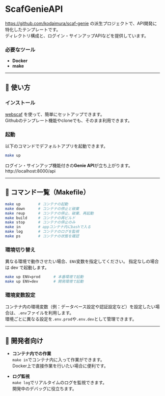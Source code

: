 
# ScafGenieAPI

https://github.com/kodaimura/scaf-genie の派生プロジェクトで、API開発に特化したテンプレートです。  
ディレクトリ構成と、ログイン・サインアップAPIなどを提供しています。

### 必要なツール
- **Docker**
- **make**

---

## 🚀 使い方

### インストール
[webscaf](https://github.com/kodaimura/webscaf) を使って、簡単にセットアップできます。  
Githubのテンプレート機能やcloneでも、そのまま利用できます。  

### 起動
以下のコマンドでデフォルトアプリを起動できます。

```bash
make up
```

ログイン・サインアップ機能付きの**Genie API**が立ち上がります。  
http://localhost:8000/api

---

## 🧰 コマンド一覧（Makefile）

```bash
make up        # コンテナの起動
make down      # コンテナの停止と破棄
make reup      # コンテナの停止、破棄、再起動
make build     # コンテナの再ビルド
make stop      # コンテナの停止のみ
make in        # appコンテナ内にbashで入る
make log       # コンテナのログを監視
make ps        # コンテナの状態を確認
```

### 環境切り替え

異なる環境で動作させたい場合、`ENV`変数を指定してください。
指定なしの場合は dev で起動します。
```bash
make up ENV=prod      # 本番環境で起動
make up ENV=dev       # 開発環境で起動
```

### 環境変数設定

コンテナ内の環境変数（例：データベース設定や認証設定など）を設定したい場合は、`.env`ファイルを利用します。  
環境ごとに異なる設定を`.env.prod`や`.env.dev`として管理できます。

---

## 🔧 開発者向け

- **コンテナ内での作業**  
  `make in`でコンテナ内に入って作業ができます。  
  Docker上で直接作業を行いたい場合に便利です。

- **ログ監視**  
  `make log`でリアルタイムのログを監視できます。  
  開発中のデバッグに役立ちます。
